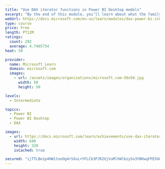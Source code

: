 ```yaml
---
title: "Use DAX iterator functions in Power BI Desktop models"
excerpt: "By the end of this module, you’ll learn about what the family of iterator functions can do and how to use them in your DAX calculations. Calculations will include custom summarizations, ranking, and concatenation."
webUrl: https://docs.microsoft.com/en-us/learn/modules/dax-power-bi-iterator-functions/
type: course
price: Free
length: PT12M
ratings:
  count: 292
  average: 4.7465754
heat: 50

provider:
  name: Microsoft Learn
  domain: microsoft.com
  images:
    - url: /assets/images/organizations/microsoft.com-50x50.jpg
      width: 50
      height: 50

levels:
  - Intermediate

topics:
  - Power BI
  - Power BI Desktop
  - DAX

images:
  - url: https://docs.microsoft.com/learn/achievements/use-dax-iterator-functions-power-bi-desktop-social.png
    width: 640
    height: 320
    isCached: true

secured: "ijTTLBe1p4HW1tooOg4rSXuL+YFLCb3PJR2UjVuMlhWlbzySo3YBKwqFPE5G6qQeTiuFM1v4DXFHLClPW+pvZwk6qAAdpVmXBVeZ+/qT8ggKqOMxYdmhMBNYEP+Yjnlu1jtOL+Xct8Sbdvp0zh+wqZ/SRRLObvMkme6dGsP0WeYNhATPH1YuZebJmnmmXwSCwsoqBZi3Ue7UXc0nwVdIwcsN1d1fu4xnd9QTCtZ/lrxC79JB3qa5ebDj59pKin0VRvCEnGwuuwezmHDJfofUYLh2sj0tAje7D+qnZSgbDNTcO6ANcJYnM+L4x5+1S6EtY7VXlimwiAQK5ptq708oI3LVsDZrT3saE6ygH2CtOLHkj4o7VJQWFdQA4o/8vGsMFiH8sbeKERdCZ0WvPGOMFePqHugvG6ccPwHoF6o/BhQ=;dcMmayxQgvaFQn2V+Bzudw=="
---
```


